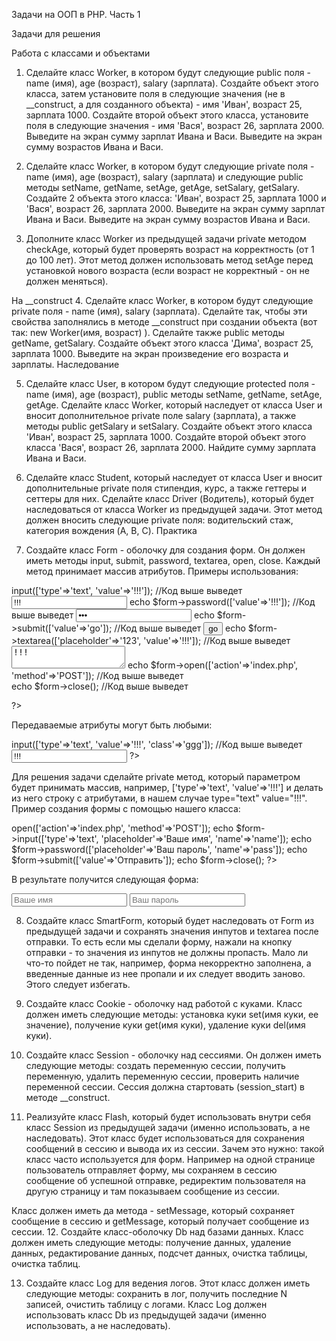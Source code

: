 Задачи на ООП в PHP. Часть 1

Задачи для решения

Работа с классами и объектами

1. Сделайте класс Worker, в котором будут следующие public поля - name (имя), age (возраст), salary (зарплата). 
Создайте объект этого класса, затем установите поля в следующие значения (не в __construct, а для созданного объекта) - имя 'Иван', возраст 25, зарплата 1000. Создайте второй объект этого класса, установите поля в следующие значения - имя 'Вася', возраст 26, зарплата 2000. 
Выведите на экран сумму зарплат Ивана и Васи. Выведите на экран сумму возрастов Ивана и Васи. 

2. Сделайте класс Worker, в котором будут следующие private поля - name (имя), age (возраст), salary (зарплата) и следующие public методы setName, getName, setAge, getAge, setSalary, getSalary. 
Создайте 2 объекта этого класса: 'Иван', возраст 25, зарплата 1000 и 'Вася', возраст 26, зарплата 2000. 
Выведите на экран сумму зарплат Ивана и Васи. Выведите на экран сумму возрастов Ивана и Васи. 
3. Дополните класс Worker из предыдущей задачи private методом checkAge, который будет проверять возраст на корректность (от 1 до 100 лет). Этот метод должен использовать метод setAge перед установкой нового возраста (если возраст не корректный - он не должен меняться). 

На __construct
4. Сделайте класс Worker, в котором будут следующие private поля - name (имя), salary (зарплата). Сделайте так, чтобы эти свойства заполнялись в методе __construct при создании объекта (вот так: new Worker(имя, возраст) ). Сделайте также public методы getName, getSalary. 
Создайте объект этого класса 'Дима', возраст 25, зарплата 1000. Выведите на экран произведение его возраста и зарплаты. 
Наследование

5. Сделайте класс User, в котором будут следующие protected поля - name (имя), age (возраст), public методы setName, getName, setAge, getAge. 
Сделайте класс Worker, который наследует от класса User и вносит дополнительное private поле salary (зарплата), а также методы public getSalary и setSalary. 
Создайте объект этого класса 'Иван', возраст 25, зарплата 1000. Создайте второй объект этого класса 'Вася', возраст 26, зарплата 2000. Найдите сумму зарплата Ивана и Васи. 

6. Сделайте класс Student, который наследует от класса User и вносит дополнительные private поля стипендия, курс, а также геттеры и сеттеры для них. 
Сделайте класс Driver (Водитель), который будет наследоваться от класса Worker из предыдущей задачи. Этот метод должен вносить следующие private поля: водительский стаж, категория вождения (A, B, C). 
Практика

7. Создайте класс Form - оболочку для создания форм. Он должен иметь методы input, submit, password, textarea, open, close. Каждый метод принимает массив атрибутов. 
Примеры использования: 
<?php
	echo $form->input(['type'=>'text', 'value'=>'!!!']);
	//Код выше выведет <input type="text" value="!!!">

	echo $form->password(['value'=>'!!!']);
	//Код выше выведет <input type="password" value="!!!">

	echo $form->submit(['value'=>'go']);
	//Код выше выведет <input type="submit" value="go">

	echo $form->textarea(['placeholder'=>'123', 'value'=>'!!!']);
	//Код выше выведет <textarea placeholder="123">!!!</textarea>

	echo $form->open(['action'=>'index.php', 'method'=>'POST']);
	//Код выше выведет <form action="index.php" method="POST">

	echo $form->close();
	//Код выше выведет </form>
?>
Передаваемые атрибуты могут быть любыми: 
<?php
	echo $form->input(['type'=>'text', 'value'=>'!!!', 'class'=>'ggg']);
	//Код выше выведет <input type="text" value="!!!" class="ggg">
?>
Для решения задачи сделайте private метод, который параметром будет принимать массив, например, ['type'=>'text', 'value'=>'!!!'] и делать из него строку с атрибутами, в нашем случае type="text" value="!!!". 
Пример создания формы с помощью нашего класса: 
<?php
	echo $form->open(['action'=>'index.php', 'method'=>'POST']);
	echo $form->input(['type'=>'text', 'placeholder'=>'Ваше имя', 'name'=>'name']);
	echo $form->password(['placeholder'=>'Ваш пароль', 'name'=>'pass']);
	echo $form->submit(['value'=>'Отправить']);
	echo $form->close();
?>
В результате получится следующая форма: 
<form action="index.php" method="POST">
	<input type="text" placeholder="Ваше имя" name="name">
	<input type="text" placeholder="Ваш пароль" name="pass">
</form>

8. Создайте класс SmartForm, который будет наследовать от Form из предыдущей задачи и сохранять значения инпутов и textarea после отправки. 
То есть если мы сделали форму, нажали на кнопку отправки - то значения из инпутов не должны пропасть. Мало ли что-то пойдет не так, например, форма некорректно заполнена, а введенные данные из нее пропали и их следует вводить заново. Этого следует избегать. 

9. Создайте класс Cookie - оболочку над работой с куками. Класс должен иметь следующие методы: установка куки set(имя куки, ее значение), получение куки get(имя куки), удаление куки del(имя куки). 

10. Создайте класс Session - оболочку над сессиями. Он должен иметь следующие методы: создать переменную сессии, получить переменную, удалить переменную сессии, проверить наличие переменной сессии. 
Сессия должна стартовать (session_start) в методе __construct.

11. Реализуйте класс Flash, который будет использовать внутри себя класс Session из предыдущей задачи (именно использовать, а не наследовать). 
Этот класс будет использоваться для сохранения сообщений в сессию и вывода их из сессии. Зачем это нужно: такой класс часто используется для форм. Например на одной странице пользователь отправляет форму, мы сохраняем в сессию сообщение об успешной отправке, редиректим пользователя на другую страницу и там показываем сообщение из сессии. 

Класс должен иметь да метода - setMessage, который сохраняет сообщение в сессию и getMessage, который получает сообщение из сессии. 
12. Создайте класс-оболочку Db над базами данных. Класс должен иметь следующие методы: получение данных, удаление данных, редактирование данных, подсчет данных, очистка таблицы, очистка таблиц. 

13. Создайте класс Log для ведения логов. Этот класс должен иметь следующие методы: сохранить в лог, получить последние N записей, очистить таблицу с логами. 
Класс Log должен использовать класс Db из предыдущей задачи (именно использовать, а не наследовать). 

